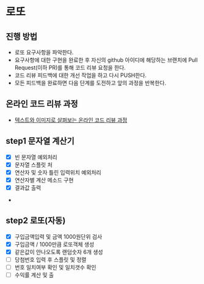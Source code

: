 # 로또
## 진행 방법
* 로또 요구사항을 파악한다.
* 요구사항에 대한 구현을 완료한 후 자신의 github 아이디에 해당하는 브랜치에 Pull Request(이하 PR)를 통해 코드 리뷰 요청을 한다.
* 코드 리뷰 피드백에 대한 개선 작업을 하고 다시 PUSH한다.
* 모든 피드백을 완료하면 다음 단계를 도전하고 앞의 과정을 반복한다.

## 온라인 코드 리뷰 과정
* [텍스트와 이미지로 살펴보는 온라인 코드 리뷰 과정](https://github.com/next-step/nextstep-docs/tree/master/codereview)

## step1 문자열 계산기
- [x] 빈 문자열 예외처리
- [x] 문자열 스플릿 처
- [x] 연산자 및 숫자 틀린 입력위치 예외처리
- [x] 연산자별 계산 메소드 구현
- [x] 결과값 출력
- 
## step2 로또(자동)
- [x] 구입금액입력 및 금액 1000원단위 검사
- [x] 구입금액 / 1000만큼 로또객체 생성
- [x] 같은값이 안나오도록 랜덤숫자 6개 생성
- [ ] 당첨번호 입력 후 스플릿 및 정렬
- [ ] 번호 일치여부 확인 및 일치갯수 확인
- [ ] 수익률 계산 및 출 
